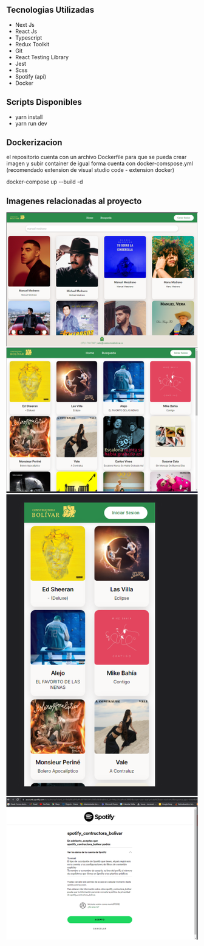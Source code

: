 ## Tecnologias Utilizadas

* Next Js
* React Js
* Typescript
* Redux Toolkit
* Git
* React Testing Library
* Jest
* Scss
* Spotify (api)
* Docker

## Scripts Disponibles

 * yarn install
 * yarn run dev

## Dockerizacion

el repositorio cuenta con un archivo Dockerfile para que se pueda crear imagen y subir container
de igual forma cuenta con docker-comspose.yml (recomendado extension de visual studio code - extension docker)


docker-compose up --build -d

## Imagenes relacionadas al proyecto

<img src="./img_project/busqueda.png" />
<img src="./img_project/Captura de pantalla 2023-05-11 223556.png" />
<img src="./img_project/Captura de pantalla 2023-05-11 223535.png" />
<img src="./img_project/oauth_spotify.png" />


